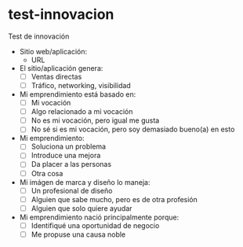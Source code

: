 # test-innovacion
Test de innovación

- Sitio web/aplicación:
  - URL
- El sitio/aplicación genera:
  - [ ] Ventas directas
  - [ ] Tráfico, networking, visibilidad
- Mi emprendimiento está basado en:
  - [ ] Mi vocación
  - [ ] Algo relacionado a mi vocación
  - [ ] No es mi vocación, pero igual me gusta
  - [ ] No sé si es mi vocación, pero soy demasiado bueno(a) en esto
- Mi emprendimiento:
  - [ ] Soluciona un problema
  - [ ] Introduce una mejora
  - [ ] Da placer a las personas
  - [ ] Otra cosa
- Mi imágen de marca y diseño lo maneja:
  - [ ] Un profesional de diseño
  - [ ] Alguien que sabe mucho, pero es de otra profesión
  - [ ] Alguien que solo quiere ayudar
- Mi emprendimiento nació principalmente porque:
  - [ ] Identifiqué una oportunidad de negocio
  - [ ] Me propuse una causa noble
